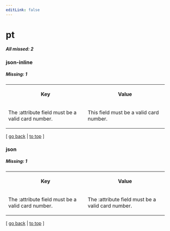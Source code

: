 ```yaml
---
editLink: false
---
```


# pt

##### All missed: 2


### json-inline

##### Missing: 1

<table width="100%">
<tr><th width="50%">

Key

</th><th width="50%">

Value

</th></tr>
<tr><td width="50%">

The :attribute field must be a valid card number.

</td><td width="50%">

This field must be a valid card number.

</td></tr>
</table>

[ [go back](../status.md) | [to top](#) ]



### json

##### Missing: 1

<table width="100%">
<tr><th width="50%">

Key

</th><th width="50%">

Value

</th></tr>
<tr><td width="50%">

The :attribute field must be a valid card number.

</td><td width="50%">

The :attribute field must be a valid card number.

</td></tr>
</table>

[ [go back](../status.md) | [to top](#) ]

